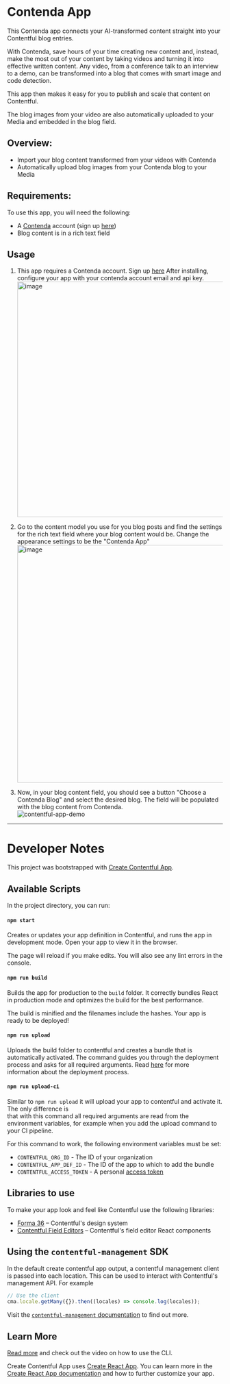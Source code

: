 # Contenda App
This Contenda app connects your AI-transformed content straight into your Contentful blog entries. 

With Contenda, save hours of your time creating new content and, instead, make the most out of your content by taking videos and turning it into effective written content. Any video, from a conference talk to an interview to a demo, can be transformed into a blog that comes with smart image and code detection.

This app then makes it easy for you to publish and scale that content on Contentful.

The blog images from your video are also automatically uploaded to your Media and embedded in the blog field.


## Overview:
- Import your blog content transformed from your videos with Contenda
- Automatically upload blog images from your Contenda blog to your Media


## Requirements:
To use this app, you will need the following:
- A [Contenda](https://contenda.co/) account (sign up [here](https://signup.contenda.co/))
- Blog content is in a rich text field


## Usage
1. This app requires a Contenda account. Sign up [here](https://signup.contenda.co/)
After installing, configure your app with your contenda account email and api key. <img width="550" alt="image" src="https://user-images.githubusercontent.com/85570495/236056897-20d17fd3-3463-4f8f-b257-977a8ed7956b.png">
  
2. Go to the content model you use for you blog posts and find the settings for the rich text field where your blog content would be. Change the appearance settings to be the "Contenda App" <img width="555" alt="image" src="https://user-images.githubusercontent.com/85570495/236057323-10d418bf-ec86-4a1e-a80f-b65883eb7a60.png">
  
3. Now, in your blog content field, you should see a button "Choose a Contenda Blog" and select the desired blog. The field will be populated with the blog content from Contenda. <br>![contentful-app-demo](https://github.com/Contenda-Team/contenda-contentful-app/assets/85570495/d7771917-22c0-4afd-b37e-3d69df61e41e)


---

# Developer Notes
This project was bootstrapped with [Create Contentful App](https://github.com/contentful/create-contentful-app).


## Available Scripts

In the project directory, you can run:

#### `npm start`

Creates or updates your app definition in Contentful, and runs the app in development mode.
Open your app to view it in the browser.

The page will reload if you make edits.
You will also see any lint errors in the console.

#### `npm run build`

Builds the app for production to the `build` folder.
It correctly bundles React in production mode and optimizes the build for the best performance.

The build is minified and the filenames include the hashes.
Your app is ready to be deployed!

#### `npm run upload`

Uploads the build folder to contentful and creates a bundle that is automatically activated.
The command guides you through the deployment process and asks for all required arguments.
Read [here](https://www.contentful.com/developers/docs/extensibility/app-framework/create-contentful-app/#deploy-with-contentful) for more information about the deployment process.

#### `npm run upload-ci`

Similar to `npm run upload` it will upload your app to contentful and activate it. The only difference is  
that with this command all required arguments are read from the environment variables, for example when you add
the upload command to your CI pipeline.

For this command to work, the following environment variables must be set:

- `CONTENTFUL_ORG_ID` - The ID of your organization
- `CONTENTFUL_APP_DEF_ID` - The ID of the app to which to add the bundle
- `CONTENTFUL_ACCESS_TOKEN` - A personal [access token](https://www.contentful.com/developers/docs/references/content-management-api/#/reference/personal-access-tokens)

## Libraries to use

To make your app look and feel like Contentful use the following libraries:

- [Forma 36](https://f36.contentful.com/) – Contentful's design system
- [Contentful Field Editors](https://www.contentful.com/developers/docs/extensibility/field-editors/) – Contentful's field editor React components

## Using the `contentful-management` SDK

In the default create contentful app output, a contentful management client is
passed into each location. This can be used to interact with Contentful's
management API. For example

```js
// Use the client
cma.locale.getMany({}).then((locales) => console.log(locales));
```

Visit the [`contentful-management` documentation](https://www.contentful.com/developers/docs/extensibility/app-framework/sdk/#using-the-contentful-management-library)
to find out more.

## Learn More

[Read more](https://www.contentful.com/developers/docs/extensibility/app-framework/create-contentful-app/) and check out the video on how to use the CLI.

Create Contentful App uses [Create React App](https://create-react-app.dev/). You can learn more in the [Create React App documentation](https://facebook.github.io/create-react-app/docs/getting-started) and how to further customize your app.
